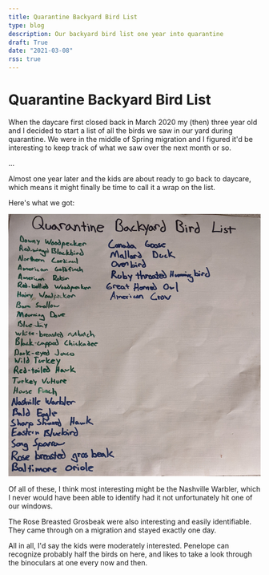 ```yaml
---
title: Quarantine Backyard Bird List
type: blog
description: Our backyard bird list one year into quarantine
draft: True
date: "2021-03-08"
rss: true
---
```


# Quarantine Backyard Bird List

When the daycare first closed back in March 2020 my (then) three year old and I
decided to start a list of all the birds we saw in our yard during quarantine.
We were in the middle of Spring migration and I figured it'd be interesting to
keep track of what we saw over the next month or so.

...

Almost one year later and the kids are about ready to go back to daycare, which
means it might finally be time to call it a wrap on the list.

Here's what we got:

![Quarantine Backyard Bird List](/images/bird-list.jpg)

Of all of these, I think most interesting might be the Nashville Warbler, which
I never would have been able to identify had it not unfortunately hit one of
our windows.

The Rose Breasted Grosbeak were also interesting and easily identifiable. They
came through on a migration and stayed exactly one day.

All in all, I'd say the kids were moderately interested. Penelope can recognize
probably half the birds on here, and likes to take a look through the
binoculars at one every now and then.
